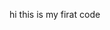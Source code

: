 

<!DOCTYPE html>
hi this is my firat code
<html>
<title>
    Himanshu's first website
    <\title>
<body>
 <h1>himanshu's first website </h1>
  <h2> to kaise hai ap long  <\h2>
      <h3>rgpv ke anokhi university
          <img src="https://www.rgpv.ac.in/images/logo.png">  <\h3>
         <p>
             ha to baki sabhi universities ke jaise ap ko lgra ho ga ki
             <ul>
                 <li> aap ko bhi general promotion milega <\li>
                    <li>ap bhi bina padhe pas ho jayenga  <\li>
                        </ul>
                        par aji <strong> <em> ghanta <\em> <\strong>
                        <strong>
                            app paper doge <br> doge <br> aur doge
                            <\p>
</srong>
   


</body>
</html>
